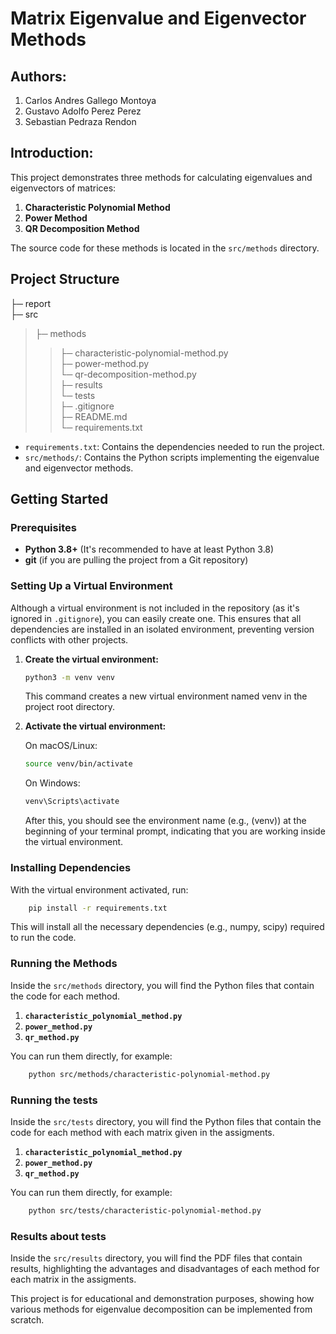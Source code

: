 # Matrix Eigenvalue and Eigenvector Methods

## Authors:

1. Carlos Andres Gallego Montoya
2. Gustavo Adolfo Perez Perez
3. Sebastian Pedraza Rendon

## Introduction:

This project demonstrates three methods for calculating eigenvalues and eigenvectors of matrices:

1. **Characteristic Polynomial Method**  
2. **Power Method**  
3. **QR Decomposition Method**

The source code for these methods is located in the `src/methods` directory.

## Project Structure

├─ report<br>
├─ src <br>
> ├─ methods <br>
>> ├─ characteristic-polynomial-method.py <br>
>> ├─ power-method.py <br>
>> └─ qr-decomposition-method.py<br>
> ├─ results<br>
> └─ tests<br>
├─ .gitignore <br>
├─ README.md<br>
└─ requirements.txt  <br>

- `requirements.txt`: Contains the dependencies needed to run the project.
- `src/methods/`: Contains the Python scripts implementing the eigenvalue and eigenvector methods.

## Getting Started

### Prerequisites

- **Python 3.8+** (It's recommended to have at least Python 3.8)
- **git** (if you are pulling the project from a Git repository)

### Setting Up a Virtual Environment

Although a virtual environment is not included in the repository (as it's ignored in `.gitignore`), you can easily create one. This ensures that all dependencies are installed in an isolated environment, preventing version conflicts with other projects.

1. **Create the virtual environment:**
   
   ```bash
   python3 -m venv venv
   ```
   This command creates a new virtual environment named venv in the project root directory.

2. **Activate the virtual environment:**

    On macOS/Linux:
    ```bash
    source venv/bin/activate
    ```
    On Windows:
    ```bash
    venv\Scripts\activate
    ```
    After this, you should see the environment name (e.g., (venv)) at the beginning of your terminal prompt, indicating that you are working inside the virtual environment.

### Installing Dependencies

With the virtual environment activated, run:
```bash
    pip install -r requirements.txt
```
This will install all the necessary dependencies (e.g., numpy, scipy) required to run the code.

### Running the Methods

Inside the `src/methods` directory, you will find the Python files that contain the code for each method.

1. **`characteristic_polynomial_method.py`**
2. **`power_method.py`**
3. **`qr_method.py`**

You can run them directly, for example:
```bash
    python src/methods/characteristic-polynomial-method.py
```

### Running the tests

Inside the `src/tests` directory, you will find the Python files that contain the code for each method with each matrix given in the assigments.

1. **`characteristic_polynomial_method.py`**
2. **`power_method.py`**
3. **`qr_method.py`**

You can run them directly, for example:
```bash
    python src/tests/characteristic-polynomial-method.py
```

### Results about tests
Inside the `src/results` directory, you will find the PDF files that contain results, highlighting the advantages and disadvantages of each method for each matrix in the assigments.

This project is for educational and demonstration purposes, showing how various methods for eigenvalue decomposition can be implemented from scratch.